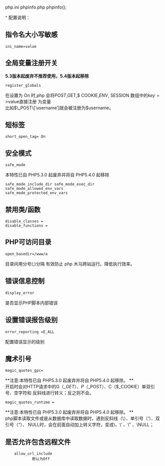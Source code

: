 php.ini
phpinfo.php
phpinfo();

^
配置说明：
## 指令名大小写敏感
```
ini_name=value
```

## []()全局变量注册开关

**5.3版本起废弃不推荐使用，5.4版本起移除**

```
register_globals
```

在设置为 On 时,php 会将$POST,$GET,$ COOKIE,$ENV,$ SESSION 数组中的$key=>$value直接注册 为变量\
比如$\_POST\[‘username’]就会被注册为$username。

## []()短标签

```
short_open_tag= On
```

## []()安全模式

```
safe_mode
```

本特性已自 PHP5.3.0 起废弃并将自 PHP5.4.0 起移除

```
safe_mode_include_dir safe_mode_exec_dir
safe_mode_allowed_env_vars
safe_mode_protected_env_vars
```

## []()禁用类/函数

```
disable_classes = 
disable_functions =
```

## []()PHP可访问目录

```
open_basedir=/www/a
```

目录间用分号(;)分隔 有效防止 php 木马跨站运行。降低执行效率。

## []()错误信息控制

```
display_error
```

是否显示PHP脚本内部错误

## []()设置错误报告级别

```
error_reporting =E_ALL
```

配置错误显示的级别

## []()魔术引号

```
magic_quotes_gpc= 
```

\*\*注意:本特性已自 PHP5.3.0 起废弃并将自 PHP5.4.0 起移除。 \*\*\
开启时会对HTTP请求中的G（$\_GET）、P（$\_POST）、C（$\_COOKIE）单双引号、空字符和 反斜线进行转义；反之则不会。

```
magic_quotes_runtime = 
```

\*\*注意:本特性已自 PHP5.3.0 起废弃并将自 PHP5.4.0 起移除。 \*\*\
php脚本读取文件或是从数据库中读取数据时，遇到反斜线（\）、单引号（‘）、双引号（“）、 NULL时，会在前面自动加上转义字符，变成\、\’ 、\” 、\NULL；

## []()是否允许包含远程文件

```
    allow_url_include
            默认为Off
```



